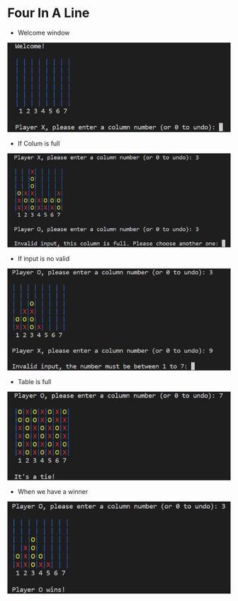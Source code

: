 # Four In A Line
* Welcome window

![](images/Welcome.jpg)
* If Colum is full

![](images/Clounfull.jpg)
* If input is no valid

![](images/InvalidInput.jpg)
* Table is full

![](images/FullTable.jpg)
* When we have a winner

![](images/Winner.jpg)

